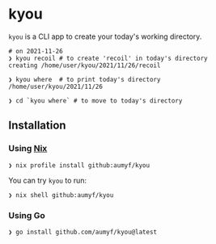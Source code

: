 # kyou

`kyou` is a CLI app to create your today's working directory.

```shell
# on 2021-11-26
❯ kyou recoil # to create 'recoil' in today's directory
creating /home/user/kyou/2021/11/26/recoil

❯ kyou where  # to print today's directory 
/home/user/kyou/2021/11/26

❯ cd `kyou where` # to move to today's directory
```

## Installation

### Using [Nix](https://nixos.org)

```
❯ nix profile install github:aumyf/kyou
```

You can try `kyou` to run:

```
❯ nix shell github:aumyf/kyou
```

### Using Go

```
❯ go install github.com/aumyf/kyou@latest
```
